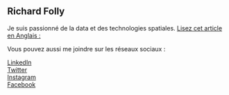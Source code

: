 ## Richard Folly ##
Je suis passionné de la data et des technologies spatiales.
[ Lisez cet article en Anglais : ](servirglobal.net/Global/Articles/Article/2576/servir-and-sport-hosting-mandela-washington-fellowship-for-young-african-leader)

Vous pouvez aussi me joindre sur les réseaux sociaux :

[ LinkedIn ](https://www.linkedin.com/in/richard-folly-0430a885)
<br/>[ Twitter ](twitter.com/richardfolly1)
<br/>[ Instagram ](instagram.com/richardfolly)
<br/>[ Facebook ](href="https://www.facebook.com/komlan.r.folly)
